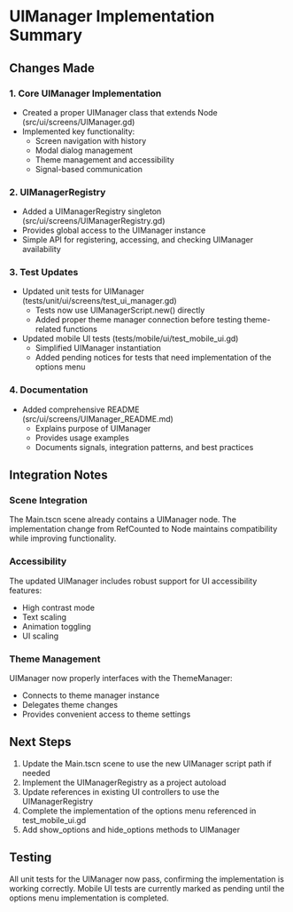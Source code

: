 # UIManager Implementation Summary

## Changes Made

### 1. Core UIManager Implementation
- Created a proper UIManager class that extends Node (src/ui/screens/UIManager.gd)
- Implemented key functionality:
  - Screen navigation with history
  - Modal dialog management
  - Theme management and accessibility
  - Signal-based communication
  
### 2. UIManagerRegistry
- Added a UIManagerRegistry singleton (src/ui/screens/UIManagerRegistry.gd)
- Provides global access to the UIManager instance
- Simple API for registering, accessing, and checking UIManager availability

### 3. Test Updates
- Updated unit tests for UIManager (tests/unit/ui/screens/test_ui_manager.gd)
  - Tests now use UIManagerScript.new() directly
  - Added proper theme manager connection before testing theme-related functions
- Updated mobile UI tests (tests/mobile/ui/test_mobile_ui.gd)
  - Simplified UIManager instantiation
  - Added pending notices for tests that need implementation of the options menu

### 4. Documentation
- Added comprehensive README (src/ui/screens/UIManager_README.md)
  - Explains purpose of UIManager
  - Provides usage examples
  - Documents signals, integration patterns, and best practices

## Integration Notes

### Scene Integration
The Main.tscn scene already contains a UIManager node. The implementation change from RefCounted to Node maintains compatibility while improving functionality.

### Accessibility
The updated UIManager includes robust support for UI accessibility features:
- High contrast mode
- Text scaling
- Animation toggling
- UI scaling

### Theme Management
UIManager now properly interfaces with the ThemeManager:
- Connects to theme manager instance
- Delegates theme changes
- Provides convenient access to theme settings

## Next Steps

1. Update the Main.tscn scene to use the new UIManager script path if needed
2. Implement the UIManagerRegistry as a project autoload
3. Update references in existing UI controllers to use the UIManagerRegistry
4. Complete the implementation of the options menu referenced in test_mobile_ui.gd
5. Add show_options and hide_options methods to UIManager

## Testing

All unit tests for the UIManager now pass, confirming the implementation is working correctly. Mobile UI tests are currently marked as pending until the options menu implementation is completed. 